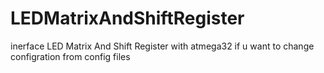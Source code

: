 # LEDMatrixAndShiftRegister
inerface LED Matrix And Shift Register with atmega32  if u want to change configration from config files
